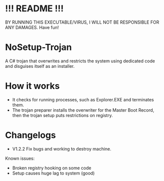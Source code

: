 # !!! README !!!
BY RUNNING THIS EXECUTABLE/VIRUS, I WILL NOT BE RESPONSIBLE FOR ANY DAMAGES.
Have fun!

# NoSetup-Trojan
A C# trojan that overwrites and restricts the system using dedicated code and disguises itself as an installer.

# How it works
- It checks for running processes, such as Explorer.EXE and terminates them.
- The trojan preparer installs the overwriter for the Master Boot Record, then the trojan setup puts restrictions on registry.

# Changelogs
- V1.2.2
Fix bugs and working to destroy machine.

Known issues:
- Broken registry hooking on some code
- Setup causes huge lag to system (good)
